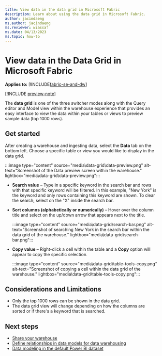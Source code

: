 ```yaml
---
title: View data in the data grid in Microsoft Fabric
description: Learn about using the data grid in Microsoft Fabric.
author: jacindaeng
ms.author: jacindaeng
ms.reviewer: wiassaf
ms.date: 04/13/2023
ms.topic: how-to
---
```


# View data in the Data Grid in Microsoft Fabric

**Applies to:** [!INCLUDE[fabric-se-and-dw](includes/applies-to-version/fabric-se-and-dw.md)]

[!INCLUDE [preview-note](../includes/preview-note.md)]

The **data grid** is one of the three switcher modes along with the Query editor and Model view within the warehouse experience that provides an easy interface to view the data within your tables or views to preview sample data (top 1000 rows). 

## Get started

After creating a warehouse and ingesting data, select the **Data** tab on the bottom left. Choose a specific table or view you would like to display in the data grid. 

:::image type="content" source="media\data-grid\data-preview.png" alt-text="Screenshot of the Data preview screen within the warehouse." lightbox="media\data-grid\data-preview.png":::

 - **Search value** – Type in a specific keyword in the search bar and rows with that specific keyword will be filtered. In this example, "New York" is the keyword and only rows containing this keyword are shown. To clear the search, select on the "X" inside the search bar. 

 - **Sort columns (alphabetically or numerically)** – Hover over the column title and select on the up/down arrow that appears next to the title. 

    :::image type="content" source="media\data-grid\search-bar.png" alt-text="Screenshot of searching New York in the search bar within the data grid of the warehouse." lightbox="media\data-grid\search-bar.png":::

 - **Copy value** – Right-click a cell within the table and a **Copy** option will appear to copy the specific selection. 

    :::image type="content" source="media\data-grid\table-tools-copy.png" alt-text="Screenshot of copying a cell within the data grid of the warehouse." lightbox="media\data-grid\table-tools-copy.png":::

## Considerations and Limitations

 - Only the top 1000 rows can be shown in the data grid. 
 - The data grid view will change depending on how the columns are sorted or if there's a keyword that is searched. 

## Next steps

 - [Share your warehouse](share-warehouse.md)
 - [Define relationships in data models for data warehousing](data-modeling-defining-relationships.md)
 - [Data modeling in the default Power BI dataset](model-default-power-bi-dataset.md)
